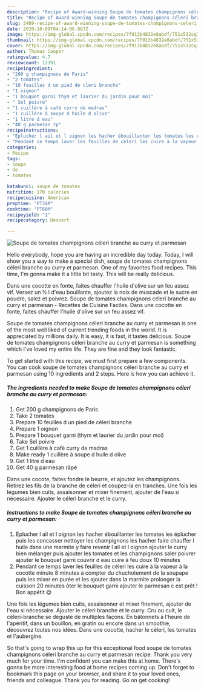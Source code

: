 ```yaml
---
description: "Recipe of Award-winning Soupe de tomates champignons céleri branche au curry et parmesan"
title: "Recipe of Award-winning Soupe de tomates champignons céleri branche au curry et parmesan"
slug: 2409-recipe-of-award-winning-soupe-de-tomates-champignons-celeri-branche-au-curry-et-parmesan
date: 2020-10-09T04:14:06.887Z
image: https://img-global.cpcdn.com/recipes/7f913b4832e8abdf/751x532cq70/soupe-de-tomates-champignons-celeri-branche-au-curry-et-parmesan-photo-principale-de-la-recette.jpg
thumbnail: https://img-global.cpcdn.com/recipes/7f913b4832e8abdf/751x532cq70/soupe-de-tomates-champignons-celeri-branche-au-curry-et-parmesan-photo-principale-de-la-recette.jpg
cover: https://img-global.cpcdn.com/recipes/7f913b4832e8abdf/751x532cq70/soupe-de-tomates-champignons-celeri-branche-au-curry-et-parmesan-photo-principale-de-la-recette.jpg
author: Thomas Cooper
ratingvalue: 4.7
reviewcount: 12391
recipeingredient:
- "200 g champignons de Paris"
- "2 tomates"
- "10 feuilles d un pied de cleri branche"
- "1 oignon"
- "1 bouquet garni thym et laurier du jardin pour moi"
- " Sel poivre"
- "1 cuillère à café curry de madras"
- "1 cuillère à soupe d huile d olive"
- "1 litre d eau"
- "40 g parmesan rp"
recipeinstructions:
- "Éplucher l ail et l oignon les hacher ébouillanter les tomates les éplucher puis les concasser nettoyer les champignons les hacher faire chauffer l huile dans une marmite y faire revenir l ail et l oignon ajouter le curry bien mélanger puis ajouter les tomates et les champignons saler poivrer ajouter le bouquet garni couvrir d eau cuire à feu doux 10 minutes"
- "Pendant ce temps laver les feuilles de céleri les cuire à la vapeur à la cocotte minute 8 minutes à compter du chuchotement de la soupape puis les mixer en purée et les ajouter dans la marmite prolonger la cuisson 20 minutes ôter le bouquet garni ajouter le parmesan c est prêt ! Bon appétit 😋"
categories:
- Recipe
tags:
- soupe
- de
- tomates

katakunci: soupe de tomates 
nutrition: 170 calories
recipecuisine: American
preptime: "PT34M"
cooktime: "PT60M"
recipeyield: "1"
recipecategory: Dessert

---
```



![Soupe de tomates champignons céleri branche au curry et parmesan](https://img-global.cpcdn.com/recipes/7f913b4832e8abdf/751x532cq70/soupe-de-tomates-champignons-celeri-branche-au-curry-et-parmesan-photo-principale-de-la-recette.jpg)

Hello everybody, hope you are having an incredible day today. Today, I will show you a way to make a special dish, soupe de tomates champignons céleri branche au curry et parmesan. One of my favorites food recipes. This time, I'm gonna make it a little bit tasty. This will be really delicious.

Dans une cocotte en fonte, faites chauffer l&#39;huile d&#39;olive sur un feu assez vif. Versez un ½ l d&#39;eau bouillante, ajoutez la noix de muscade et le sucre en poudre, salez et poivrez. Soupe de tomates champignons céleri branche au curry et parmesan - Recettes de Cuisine Faciles. Dans une cocotte en fonte, faites chauffer l&#39;huile d&#39;olive sur un feu assez vif.

Soupe de tomates champignons céleri branche au curry et parmesan is one of the most well liked of current trending foods in the world. It is appreciated by millions daily. It is easy, it is fast, it tastes delicious. Soupe de tomates champignons céleri branche au curry et parmesan is something which I've loved my entire life. They are fine and they look fantastic.


To get started with this recipe, we must first prepare a few components. You can cook soupe de tomates champignons céleri branche au curry et parmesan using 10 ingredients and 2 steps. Here is how you can achieve it.

<!--inarticleads1-->

##### The ingredients needed to make Soupe de tomates champignons céleri branche au curry et parmesan:

1. Get 200 g champignons de Paris
1. Take 2 tomates
1. Prepare 10 feuilles d un pied de céleri branche
1. Prepare 1 oignon
1. Prepare 1 bouquet garni (thym et laurier du jardin pour moi)
1. Take  Sel poivre
1. Get 1 cuillère à café curry de madras
1. Make ready 1 cuillère à soupe d huile d olive
1. Get 1 litre d eau
1. Get 40 g parmesan râpé


Dans une cocote, faites fondre le beurre, et ajoutez les champignons. Retirez les fils de la branche de céleri et coupez-la en tranches. Une fois les légumes bien cuits, assaisonner et mixer finement, ajouter de l&#39;eau si nécessaire. Ajouter le céleri branche et le curry. 

<!--inarticleads2-->

##### Instructions to make Soupe de tomates champignons céleri branche au curry et parmesan:

1. Éplucher l ail et l oignon les hacher ébouillanter les tomates les éplucher puis les concasser nettoyer les champignons les hacher faire chauffer l huile dans une marmite y faire revenir l ail et l oignon ajouter le curry bien mélanger puis ajouter les tomates et les champignons saler poivrer ajouter le bouquet garni couvrir d eau cuire à feu doux 10 minutes
1. Pendant ce temps laver les feuilles de céleri les cuire à la vapeur à la cocotte minute 8 minutes à compter du chuchotement de la soupape puis les mixer en purée et les ajouter dans la marmite prolonger la cuisson 20 minutes ôter le bouquet garni ajouter le parmesan c est prêt ! Bon appétit 😋


Une fois les légumes bien cuits, assaisonner et mixer finement, ajouter de l&#39;eau si nécessaire. Ajouter le céleri branche et le curry. Cru ou cuit, le céleri-branche se déguste de multiples façons. En bâtonnets à l&#39;heure de l&#39;apéritif, dans un bouillon, en gratin ou encore dans un smoothie, découvrez toutes nos idées. Dans une cocotte, hacher le céleri, les tomates et l&#39;aubergine. 

So that's going to wrap this up for this exceptional food soupe de tomates champignons céleri branche au curry et parmesan recipe. Thank you very much for your time. I'm confident you can make this at home. There's gonna be more interesting food at home recipes coming up. Don't forget to bookmark this page on your browser, and share it to your loved ones, friends and colleague. Thank you for reading. Go on get cooking!
